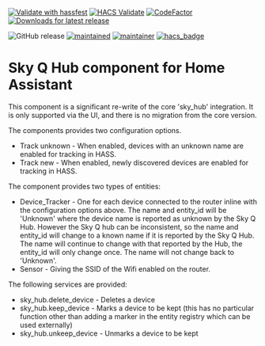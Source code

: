 [![Validate with hassfest](https://github.com/RogerSelwyn/Home_Assistant_SkyQ_Hub/actions/workflows/hassfest.yaml/badge.svg)](https://github.com/RogerSelwyn/Home_Assistant_SkyQ_Hub/actions/workflows/hassfest.yaml) [![HACS Validate](https://github.com/RogerSelwyn/Home_Assistant_SkyQ_Hub/actions/workflows/hacs.yaml/badge.svg)](https://github.com/RogerSelwyn/Home_Assistant_SkyQ_Hub/actions/workflows/hacs.yaml) [![CodeFactor](https://www.codefactor.io/repository/github/rogerselwyn/Home_Assistant_SkyQ_Hub/badge)](https://www.codefactor.io/repository/github/rogerselwyn/home_assistant_skyq_hub) [![Downloads for latest release](https://img.shields.io/github/downloads/RogerSelwyn/Home_Assistant_SkyQ_Hub/latest/total.svg)](https://github.com/RogerSelwyn/Home_Assistant_SkyQ_Hub/releases/latest)

![GitHub release](https://img.shields.io/github/v/release/RogerSelwyn/Home_Assistant_SkyQ_Hub) [![maintained](https://img.shields.io/maintenance/yes/2025.svg)](#) [![maintainer](https://img.shields.io/badge/maintainer-%20%40RogerSelwyn-blue.svg)](https://github.com/RogerSelwyn) [![hacs_badge](https://img.shields.io/badge/HACS-Custom-41BDF5.svg)](https://github.com/hacs/integration) 


# Sky Q Hub component for Home Assistant

This component is a significant re-write of the core 'sky_hub' integration. It is only supported via the UI, and there is no migration from the core version.

The components provides two configuration options.

* Track unknown - When enabled, devices with an unknown name are enabled for tracking in HASS.
* Track new - When enabled, newly discovered devices are enabled for tracking in HASS.

The component provides two types of entities:
* Device_Tracker - One for each device connected to the router inline with the configuration options above. The name and entity_id will be 'Unknown' where the device name is reported as unknown by the Sky Q Hub. However the Sky Q hub can be inconsistent, so the name and entity_id will change to a known name if it is reported by the Sky Q Hub. The name will continue to change with that reported by the Hub, the entity_id will only change once. The name will not change back to 'Unknown'.
* Sensor - Giving the SSID of the Wifi enabled on the router.

The following services are provided:
* sky_hub.delete_device - Deletes a device
* sky_hub.keep_device - Marks a device to be kept (this has no particular function other than adding a marker in the entity registry which can be used externally)
* sky_hub.unkeep_device - Unmarks a device to be kept 
